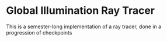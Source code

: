 # Global Illumination Ray Tracer

This is a semester-long implementation of a ray tracer, done in a progression of checkpoints

